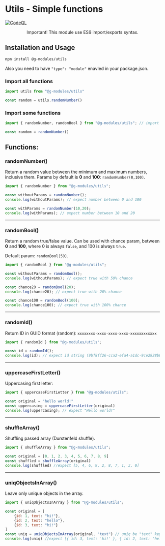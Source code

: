 # Utils - Simple functions

[![CodeQL](https://github.com/g-modules/utils/actions/workflows/codeql-analysis.yml/badge.svg)](https://github.com/g-modules/utils/actions/workflows/codeql-analysis.yml)

<p align="center">
Important! This module use ES6 import/exports syntax.
</p>

## Installation and Usage
```bash
npm install @g-modules/utils
```
Also you need to have `"type": "module"` enavled in your package.json.

### Import all functions
```js
import utils from "@g-modules/utils"

const random = utils.randomNumber()
```

### Import some functions
```js
import { randomNumber, randomBool } from "@g-modules/utils"; // import some modules

const random = randomNumber()
```

## Functions:
### randomNumber()

Return a random value between the minimum and maximum numbers, inclusive them. 
Params by default is **0** and **100**: `randomNumber(0,100)`.

```js
import { randomNumber } from "@g-modules/utils";

const withoutParams = randomNumber();
console.log(withoutParams); // expect number between 0 and 100

const withParams = randomNumber(10,20);
console.log(withParams); // expect number between 10 and 20
```

---

### randomBool()
Return a random true/false value. 
Can be used with chance param, between **0** and **100**, where 0 is always `false`, and 100 is always `true`.

Default param: `randomBool(50)`.

```js
import { randomBool } from "@g-modules/utils";

const withoutParams = randomBool();
console.log(withoutParams); // expect true with 50% chance

const chance20 = randomBool(20);
console.log(chance20); // expect true with 20% chance

const chance100 = randomBool(100);
console.log(chance100); // expect true with 100% chance
```

---

### randomId()
Return ID in GUID format (random): `xxxxxxxx-xxxx-xxxx-xxxx-xxxxxxxxxxxx`

```js
import { randomId } from "@g-modules/utils";

const id = randomId();
console.log(id); // expect id string (9bf8ff26-cca2-efa4-a1dc-9ce2928b0770)
```

---

### uppercaseFirstLetter()
Uppercasing first letter:

```js
import { uppercaseFirstLetter } from "@g-modules/utils";

const original = "hello world!"
const uppercasing = uppercaseFirstLetter(original)
console.log(uppercasing); // expect "Hello world!"
```

---

### shuffleArray()
Shuffling passed array (Durstenfeld shuffle).

```js
import { shuffleArray } from "@g-modules/utils";

const original = [0, 1, 2, 3, 4, 5, 6, 7, 8, 9]
const shuffled = shuffleArray(original)
console.log(shuffled) //expect [5, 4, 6, 9, 2, 8, 7, 1, 3, 0]
```

---

### uniqObjectsInArray()
Leave only unique objects in the array.

```js
import { uniqObjectsInArray } from "@g-modules/utils";

const original = [
	{id: 1, text: "hi!"},
	{id: 2, text: "hello"},
	{id: 3, text: "hi!"}
]
const uniq = uniqObjectsInArray(original, "text") // uniq be "text" key
console.log(uniq) //expect [{ id: 3, text: 'hi!' }, { id: 2, text: 'hello' }
```

